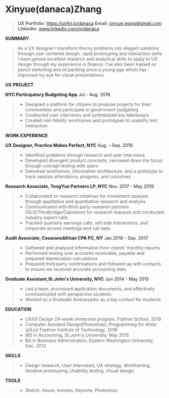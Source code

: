 # Xinyue(danaca)Zhang 

> **UX Portfolio:** https://uxfol.io/danaca
> **Email:** xinyue.wopg@gmail.com
> **Linkedin:** www.linkedin.com/in/danaca

**SUMMARY**                              
> As a UX designer I transform thorny problems into elegant solutions through user centered design, rapid prototyping and interaction skills. I have gained excellent research and analytical skills to apply to UX design through my experience in finance. I've also been trained on pencil sketching and oil painting since a young age which has improved my eye for visual presentations.

**UX PROJECT**

**NYC Participatory Budgeting App** Jul.- Aug. 2019
> * Designed a platform for citizens to propose projects for their communities and participate in government budgeting
> * Conducted user interviews and synthesized key takeaways
> * Created mid-fidelity wireframes and prototypes to usability test interaction

**WORK EXPERIENCE**

**UX Designer, Practice Makes Perfect, NYC**               Aug. – Sep. 2019
> * Identified problems through research and user interviews
> * Developed divergent product concepts, narrowed down the focus through concept testing with users
> * Delivered wireframes, information architecture, and a prototype  to track session attendance, progress, and outcomes

**Research Associate, TengYue Partners LP, NYC**  Nov. 2017 - May 2019
> * Collaborated on research initiatives for investment analysts through qualitative and quantitative research and analysis
> * Communicated with third-party research partners (GLG/Thirdbridge/Capvision) for research requests and conducted industry expert calls
> * Tracked quarterly earnings calls, sell side interactions, and corporate access meetings and call data

**Audit Associate, Cesarano&Khan CPA PC, NY** Jan.2016 - Sep. 2017
> * Gathered and analyzed information from clients’ monthly reports
> * Performed testing over accounts receivable, payable and prepared depreciation calculations
> * Prepared third party confirmations and followed up with contacts to ensure we received accurate accounting data

**Graduate Assistant,St.John's University, NYC** Jun 2014 - May 2015
> * Led a team, processed application documents, and effectively communicated with perspective students
> * Worked as a Graduate Ambassador as a key contact for students

**EDUCATION**

   > * UX/UI Design 24-week immersive program, Flatiron School, 2019
   >* Computer Assisted Design(Photoshop), Programming for Artist (p5.js) Fashion Institute of Technology, 2018
   >* MS in Accounting, St.John's University, May 2015
   >* BA in Business Adminstration, Eastern Washington University, Dec. 2012
   
**SKILLS**

> * Design research, User interviews, UX strategy, Wireframing, Iterative prototyping, Usability testing, Visual design

**TOOLS**

> * Sketch, Axure, Invision, Keynote, Photoshop
     

